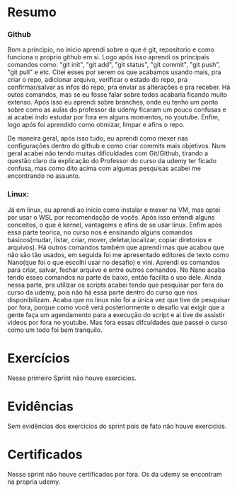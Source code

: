 # Resumo

### Github

Bom a principio, no inicio aprendi sobre o que é git, repositorio e como funciona o proprio github em si. 
Logo após isso aprendi os principais comandos como: "git init", "git add", "git status", "git commit", "git push", "git pull" e etc. Citei esses por serem os que acabamos usando mais, pra criar o repo, adicionar arquivo, verificar o estado do repo, pra confirmar/salvar as infos do repo, pra enviar as alterações e pra receber. Há outos comandos, mas se eu fosse falar sobre todos acabaria ficando muito extenso. Após isso eu aprendi sobre branches, onde eu tenho um ponto sobre como as aulas do professor da udemy ficaram um pouco confusas e ai acabei indo estudar por fora em alguns momentos, no youtube. Enfim, logo após foi aprendido como otimizar, limpar e afins o repo. 

De maneira geral, após isso tudo, eu aprendi como mexer nas configurações dentro do github e como criar commits mais objetivos. Num geral acabei não tendo muitas dificuldades com Git/Github, tirando a questão claro da explicação do Professor do curso da udemy ter ficado confusa, mas como dito acima com algumas pesquisas acabei me encontrando no assunto. 

### Linux:

Já em linux, eu aprendi ao inicio como instalar e mexer na VM, mas optei por usar o WSL por recomendação de vocês. Após isso entendi alguns conceitos, o que é kernel, vantagems e afins de se usar linux. Enfim após essa parte teorica, no curso nos é ensinando alguns comandos básicos(mudar, listar, criar, mover, deletar,localizar, copiar diretorios e arquivos). Há outros comandos também que aprendi mas que acabou que não são tão usados, em seguida foi me apresentado editores de texto como Nano(que foi o que escolhi usar no desafio) e vini. Aprendi os comandos para criar, salvar, fechar arquivo e entre outros comandos. No Nano acaba tendo esses comandos na parte de baixo, então facilita o uso dele. Ainda nessa parte, pra utilizar os scripts acabei tendo que pesquisar por fora do curso da udemy, pois não há essa parte dentro do curso que nos disponibilizam. Acaba que no linux não foi a única vez que tive de pesquisar por fora, porque como você verá posteriormente o desafio vai exigir que a gente faça um agendamento para a execução do script e ai tive de assistir videos por fora no youtube. Mas fora essas difculdades que passei o curso como um todo foi bem tranquilo.


# Exercícios

Nesse primeiro Sprint não houve exercicios.

# Evidências


Sem evidências dos exercicios do sprint pois de fato não houve exercicios.

# Certificados

Nesse sprint não houve certificados por fora. Os da udemy se encontram na propria udemy.


